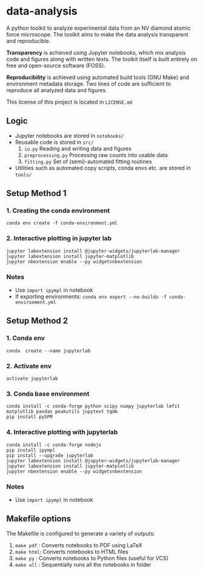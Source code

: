 # data-analysis

A python toolkit to analyze experimental data from an NV diamond atomic force microscope. The toolkit aims to make the data analysis transparent and reproducible.

**Transparency** is achieved using Jupyter notebooks, which mix analysis code and figures along with written texts. The toolkit itself is built entirely on free and open-source software (FOSS).

**Reproducibility** is achieved using automated build tools (GNU Make) and environment metadata storage. Two lines of code are sufficient to reproduce all analyzed data and figures.

This license of this project is located in `LICENSE.md`

## Logic
+ Jupyter notebooks are stored in `notebooks/`
+ Reusable code is stored in `src/`
  1. `io.py` Reading and writing data and figures
  2. `preprocessing.py` Processing raw counts into usable data
  3. `fitting.py` Set of (semi)-automated fitting routines
+ Utilities such as automated copy scripts, conda envs etc. are stored in `tools/`

## Setup Method 1

### 1. Creating the conda environment
```conda env create -f conda-environment.yml```

### 2. Interactive plotting in jupyter lab
```
jupyter labextension install @jupyter-widgets/jupyterlab-manager
jupyter labextension install jupyter-matplotlib
jupyter nbextension enable --py widgetsnbextension
```

### Notes
- Use ```import ipympl``` in notebook
- If exporting environments: ```conda env export --no-builds -f conda-environment.yml```

## Setup Method 2

### 1. Conda env
```conda  create --name jupyterlab```
### 2. Activate env
```activate jupyterlab```
### 3. Conda base environment
```
conda install -c conda-forge python scipy numpy jupyterlab lmfit matplotlib pandas peakutils jupytext tqdm
pip install pySPM
```

### 4. Interactive plotting with jupyterlab
```
conda install -c conda-forge nodejs
pip install ipympl
pip install --upgrade jupyterlab
jupyter labextension install @jupyter-widgets/jupyterlab-manager
jupyter labextension install jupyter-matplotlib
jupyter nbextension enable --py widgetsnbextension
```

### Notes
- Use `import ipympl` in notebook


## Makefile options
The Makefile is configured to generate a variety of outputs:

1. `make pdf` : Converts notebooks to PDF using LaTeX
2. `make html`: Converts notebooks to HTML files
3. `make py`  : Converts notebooks to Python files (useful for VCS)
4. `make all` : Sequentially runs all the notebooks in folder
